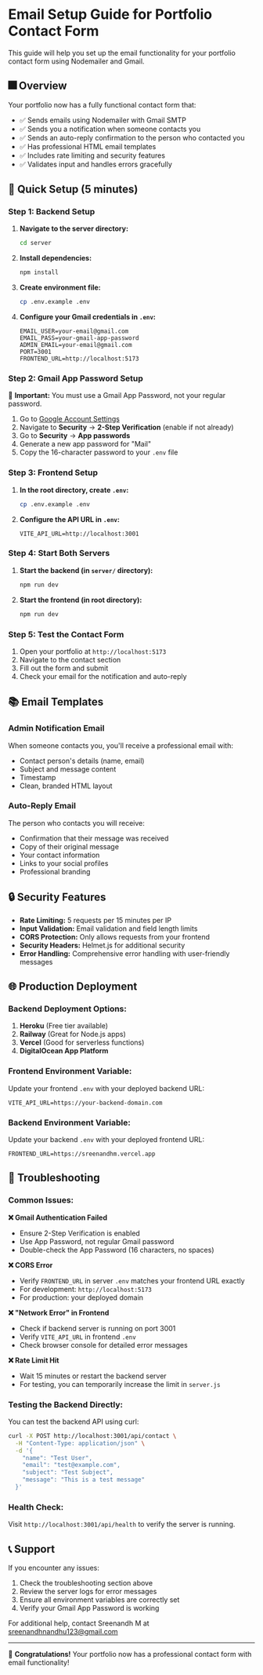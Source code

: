 # Email Setup Guide for Portfolio Contact Form

This guide will help you set up the email functionality for your portfolio contact form using Nodemailer and Gmail.

## 🎆 Overview

Your portfolio now has a fully functional contact form that:
- ✅ Sends emails using Nodemailer with Gmail SMTP
- ✅ Sends you a notification when someone contacts you
- ✅ Sends an auto-reply confirmation to the person who contacted you
- ✅ Has professional HTML email templates
- ✅ Includes rate limiting and security features
- ✅ Validates input and handles errors gracefully

## 🚀 Quick Setup (5 minutes)

### Step 1: Backend Setup

1. **Navigate to the server directory:**
   ```bash
   cd server
   ```

2. **Install dependencies:**
   ```bash
   npm install
   ```

3. **Create environment file:**
   ```bash
   cp .env.example .env
   ```

4. **Configure your Gmail credentials in `.env`:**
   ```env
   EMAIL_USER=your-email@gmail.com
   EMAIL_PASS=your-gmail-app-password
   ADMIN_EMAIL=your-email@gmail.com
   PORT=3001
   FRONTEND_URL=http://localhost:5173
   ```

### Step 2: Gmail App Password Setup

🔑 **Important:** You must use a Gmail App Password, not your regular password.

1. Go to [Google Account Settings](https://myaccount.google.com/)
2. Navigate to **Security** → **2-Step Verification** (enable if not already)
3. Go to **Security** → **App passwords**
4. Generate a new app password for "Mail"
5. Copy the 16-character password to your `.env` file

### Step 3: Frontend Setup

1. **In the root directory, create `.env`:**
   ```bash
   cp .env.example .env
   ```

2. **Configure the API URL in `.env`:**
   ```env
   VITE_API_URL=http://localhost:3001
   ```

### Step 4: Start Both Servers

1. **Start the backend (in `server/` directory):**
   ```bash
   npm run dev
   ```

2. **Start the frontend (in root directory):**
   ```bash
   npm run dev
   ```

### Step 5: Test the Contact Form

1. Open your portfolio at `http://localhost:5173`
2. Navigate to the contact section
3. Fill out the form and submit
4. Check your email for the notification and auto-reply

## 📚 Email Templates

### Admin Notification Email
When someone contacts you, you'll receive a professional email with:
- Contact person's details (name, email)
- Subject and message content
- Timestamp
- Clean, branded HTML layout

### Auto-Reply Email
The person who contacts you will receive:
- Confirmation that their message was received
- Copy of their original message
- Your contact information
- Links to your social profiles
- Professional branding

## 🔒 Security Features

- **Rate Limiting:** 5 requests per 15 minutes per IP
- **Input Validation:** Email validation and field length limits
- **CORS Protection:** Only allows requests from your frontend
- **Security Headers:** Helmet.js for additional security
- **Error Handling:** Comprehensive error handling with user-friendly messages

## 🌐 Production Deployment

### Backend Deployment Options:
1. **Heroku** (Free tier available)
2. **Railway** (Great for Node.js apps)
3. **Vercel** (Good for serverless functions)
4. **DigitalOcean App Platform**

### Frontend Environment Variable:
Update your frontend `.env` with your deployed backend URL:
```env
VITE_API_URL=https://your-backend-domain.com
```

### Backend Environment Variable:
Update your backend `.env` with your deployed frontend URL:
```env
FRONTEND_URL=https://sreenandhm.vercel.app
```

## 🔧 Troubleshooting

### Common Issues:

**❌ Gmail Authentication Failed**
- Ensure 2-Step Verification is enabled
- Use App Password, not regular Gmail password
- Double-check the App Password (16 characters, no spaces)

**❌ CORS Error**
- Verify `FRONTEND_URL` in server `.env` matches your frontend URL exactly
- For development: `http://localhost:5173`
- For production: your deployed domain

**❌ "Network Error" in Frontend**
- Check if backend server is running on port 3001
- Verify `VITE_API_URL` in frontend `.env`
- Check browser console for detailed error messages

**❌ Rate Limit Hit**
- Wait 15 minutes or restart the backend server
- For testing, you can temporarily increase the limit in `server.js`

### Testing the Backend Directly:

You can test the backend API using curl:
```bash
curl -X POST http://localhost:3001/api/contact \
  -H "Content-Type: application/json" \
  -d '{
    "name": "Test User",
    "email": "test@example.com",
    "subject": "Test Subject",
    "message": "This is a test message"
  }'
```

### Health Check:
Visit `http://localhost:3001/api/health` to verify the server is running.

## 📞 Support

If you encounter any issues:
1. Check the troubleshooting section above
2. Review the server logs for error messages
3. Ensure all environment variables are correctly set
4. Verify your Gmail App Password is working

For additional help, contact Sreenandh M at sreenandhnandhu123@gmail.com

---

🎉 **Congratulations!** Your portfolio now has a professional contact form with email functionality!
